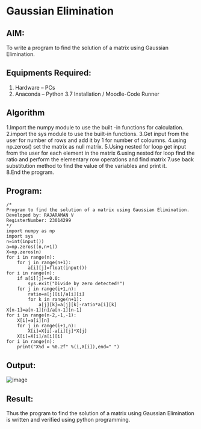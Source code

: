 # Gaussian Elimination

## AIM:
To write a program to find the solution of a matrix using Gaussian Elimination.

## Equipments Required:
1. Hardware – PCs
2. Anaconda – Python 3.7 Installation / Moodle-Code Runner

## Algorithm
1.Import the numpy module to use the built -in functions for calculation.
2.import the sys module to use the built-in functions.
3.Get input from the user for number of rows and add it by 1 for number of coloumns.
4.using np.zeros() set the matrix as null matrix.
5.Using nested for loop get input from the user for each element in the matrix
6.using nested for loop find the ratio and perform the elementary row operations and find matrix
7.use back substitution method to find the value of the variables and print it.
8.End the program.

## Program:
```
/*
Program to find the solution of a matrix using Gaussian Elimination.
Developed by: RAJARAMAN V
RegisterNumber: 23014299
*/
import numpy as np
import sys
n=int(input())
a=np.zeros((n,n+1))
X=np.zeros(n)
for i in range(n):
    for j in range(n+1):
        a[i][j]=float(input())
for i in range(n):
    if a[i][j]==0.0:
        sys.exit("Divide by zero detected!")
    for j in range(i+1,n):
        ratio=a[j][i]/a[i][i]
        for k in range(n+1):
            a[j][k]=a[j][k]-ratio*a[i][k]
X[n-1]=a[n-1][n]/a[n-1][n-1]
for i in range(n-2,-1,-1):
    X[i]=a[i][n]
    for j in range(i+1,n):
        X[i]=X[i]-a[i][j]*X[j]
    X[i]=X[i]/a[i][i]
for i in range(n):
    print("X%d = %0.2f" %(i,X[i]),end=" ")
```

## Output:
![image](https://github.com/Rajaraman77/Gaussian/assets/150319383/b5c55371-7c69-4dd1-bc90-9e1f49163a80)



## Result:
Thus the program to find the solution of a matrix using Gaussian Elimination is written and verified using python programming.

